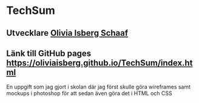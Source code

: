 # TechSum

## Utvecklare [Olivia Isberg Schaaf](http://github.com/OliviaIsberg)

## Länk till GitHub pages https://oliviaisberg.github.io/TechSum/index.html

En uppgift som jag gjort i skolan där jag först skulle göra wireframes samt mockups i photoshop för att sedan även göra det i HTML och CSS
